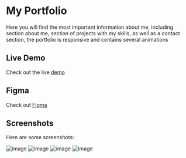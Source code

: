 # My Portfolio 
Here you will find the most important information about me, including section about me, section of projects with my skills, as well as a contact section, the portfolio is responsive and contains several animations

## Live Demo
Check out the live [demo](https://lexsak.github.io/portfolio/)

## Figma
Check out [Figma](https://www.figma.com/file/j0KHOpJB8Ezidcu5OtyLzo/Portfolio?type=design&node-id=0%3A1&mode=design&t=xO3Gsyc71bafQrwF-1)

## Screenshots
Here are some screenshots:

![image](https://github.com/Lexsak/portfolio/assets/143490317/a0523759-c138-44b2-985c-4e69adbd5bca)
![image](https://github.com/Lexsak/portfolio/assets/143490317/714b51bf-24e3-464e-9059-838fce528810)
![image](https://github.com/Lexsak/portfolio/assets/143490317/be44ccfb-1b96-4a49-8096-54ad357e5664)
![image](https://github.com/Lexsak/portfolio/assets/143490317/cbd2db3c-2dc3-4714-9889-8227629cbb55)
